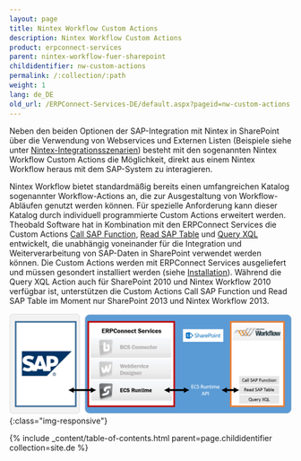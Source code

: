 ```yaml
---
layout: page
title: Nintex Workflow Custom Actions
description: Nintex Workflow Custom Actions
product: erpconnect-services
parent: nintex-workflow-fuer-sharepoint
childidentifier: nw-custom-actions
permalink: /:collection/:path
weight: 1
lang: de_DE
old_url: /ERPConnect-Services-DE/default.aspx?pageid=nw-custom-actions
---
```


Neben den beiden Optionen der SAP-Integration mit Nintex in SharePoint über die Verwendung von Webservices und Externen Listen (Beispiele siehe unter [Nintex-Integrationsszenarien]()) besteht mit den sogenannten Nintex Workflow Custom Actions die Möglichkeit, direkt aus einem Nintex Workflow heraus mit dem SAP-System zu interagieren.   

Nintex Workflow bietet standardmäßig bereits einen umfangreichen Katalog sogenannter Workflow-Actions an, die zur Ausgestaltung von Workflow-Abläufen genutzt werden können. Für spezielle Anforderung kann dieser Katalog durch individuell programmierte Custom Actions erweitert werden. Theobald Software hat in Kombination mit den ERPConnect Services die Custom Actions [Call SAP Function](call_sap_function), [Read SAP Table](call_sap_table) und [Query XQL](ecs-nintex-custom-action) entwickelt, die unabhängig voneinander für die Integration und Weiterverarbeitung von SAP-Daten in SharePoint verwendet werden können. Die Custom Actions werden mit ERPConnect Services ausgeliefert und müssen gesondert installiert werden (siehe [Installation](nintex-action-installation)). Während die Query XQL Action auch für SharePoint 2010 und Nintex Workflow 2010 verfügbar ist, unterstützen die Custom Actions Call SAP Function und Read SAP Table im Moment nur SharePoint 2013 und Nintex Workflow 2013.  

![ECS-Nintex-Integration2](/img/content/ECS-Nintex-Integration2.png){:class="img-responsive"}

{% include _content/table-of-contents.html parent=page.childidentifier collection=site.de %}